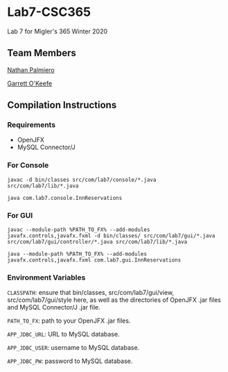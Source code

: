 # Lab7-CSC365
Lab 7 for Migler's 365 Winter 2020

## Team Members
[Nathan Palmiero](github.com/ncpalmie)

[Garrett O'Keefe](github.com/GMOkeefe)

## Compilation Instructions
### Requirements
- OpenJFX
- MySQL Connector/J

### For Console
```javac -d bin/classes src/com/lab7/console/*.java src/com/lab7/lib/*.java```

```java com.lab7.console.InnReservations```

### For GUI
```javac --module-path %PATH_TO_FX% --add-modules javafx.controls,javafx.fxml -d bin/classes/ src/com/lab7/gui/*.java src/com/lab7/gui/controller/*.java src/com/lab7/lib/*.java```

```java --module-path %PATH_TO_FX% --add-modules javafx.controls,javafx.fxml com.lab7.gui.InnReservations```

### Environment Variables
```CLASSPATH```: ensure that bin/classes, src/com/lab7/gui/view, src/com/lab7/gui/style here, as well as the directories of OpenJFX .jar files and MySQL Connector/J .jar file.

```PATH_TO_FX```: path to your OpenJFX .jar files.

```APP_JDBC_URL```: URL to MySQL database.

```APP_JDBC_USER```: username to MySQL database.

```APP_JDBC_PW```: password to MySQL database.
